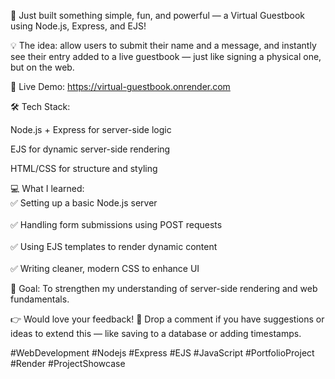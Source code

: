 
🚀 Just built something simple, fun, and powerful — a Virtual Guestbook using Node.js, Express, and EJS!

💡 The idea: allow users to submit their name and a message, and instantly see their entry added to a live guestbook — just like signing a physical one, but on the web.

🔗 Live Demo:
https://virtual-guestbook.onrender.com

🛠️ Tech Stack:

Node.js + Express for server-side logic

EJS for dynamic server-side rendering

HTML/CSS for structure and styling 

💻 What I learned: <br>
✅ Setting up a basic Node.js server </br><br> 
✅ Handling form submissions using POST requests </br> <br>
✅ Using EJS templates to render dynamic content </br> <br>
✅ Writing cleaner, modern CSS to enhance UI </br>

🎯 Goal: To strengthen my understanding of server-side rendering and web fundamentals.

👉 Would love your feedback!
💬 Drop a comment if you have suggestions or ideas to extend this — like saving to a database or adding timestamps.

#WebDevelopment #Nodejs #Express #EJS #JavaScript #PortfolioProject #Render #ProjectShowcase

